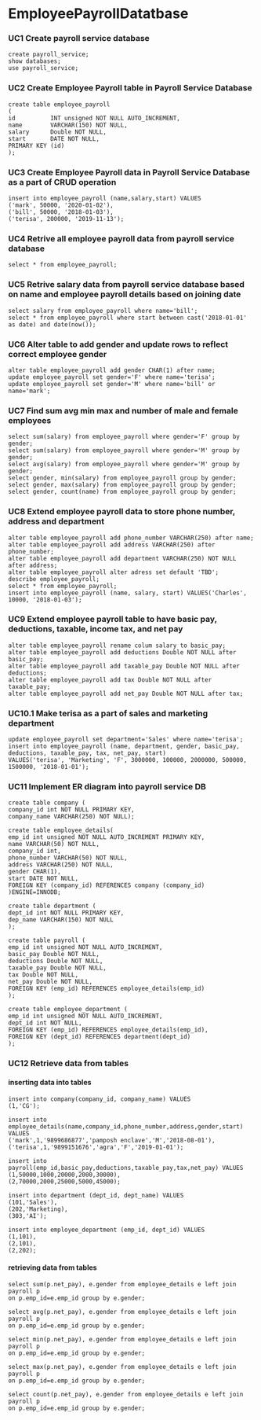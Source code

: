 # EmployeePayrollDatatbase

### UC1 Create payroll service database
```
create payroll_service;
show databases;
use payroll_service;
```

### UC2 Create Employee Payroll table in Payroll Service Database
```
create table employee_payroll
(
id          INT unsigned NOT NULL AUTO_INCREMENT,
name        VARCHAR(150) NOT NULL,
salary      Double NOT NULL,
start       DATE NOT NULL,
PRIMARY KEY (id)
);
```

### UC3 Create Employee Payroll data in Payroll Service Database as a part of CRUD operation
```
insert into employee_payroll (name,salary,start) VALUES
('mark', 50000, '2020-01-02'),
('bill', 50000, '2018-01-03'),
('terisa', 200000, '2019-11-13');
```

### UC4 Retrive all employee payroll data from payroll service database
```
select * from employee_payroll;
```

### UC5 Retrive salary data from payroll service database based on name and employee payroll details based on joining date
```
select salary from employee_payroll where name='bill';
select * from employee_payroll where start between cast('2018-01-01' as date) and date(now());
```

### UC6 Alter table to add gender and update rows to reflect correct employee gender
```
alter table employee_payroll add gender CHAR(1) after name;
update employee_payroll set gender='F' where name='terisa';
update employee_payroll set gender='M' where name='bill' or name='mark';
```

### UC7 Find sum avg min max and number of male and female employees
```
select sum(salary) from employee_payroll where gender='F' group by gender;
select sum(salary) from employee_payroll where gender='M' group by gender;
select avg(salary) from employee_payroll where gender='M' group by gender;
select gender, min(salary) from employee_payroll group by gender;
select gender, max(salary) from employee_payroll group by gender;
select gender, count(name) from employee_payroll group by gender;
```

### UC8 Extend employee payroll data to store phone number, address and department
```
alter table employee_payroll add phone_number VARCHAR(250) after name;
alter table employee_payroll add address VARCHAR(250) after phone_number;
alter table employee_payroll add department VARCHAR(250) NOT NULL after address;
alter table employee_payroll alter adress set default 'TBD';
describe employee_payroll;
select * from employee_payroll;
insert into employee_payroll (name, salary, start) VALUES('Charles', 10000, '2018-01-03');
```

### UC9 Extend employee payroll table to have basic pay, deductions, taxable, income tax, and net pay
```
alter table employee_payroll rename colum salary to basic_pay;
alter table employee_payroll add deductions Double NOT NULL after basic_pay;
alter table employee_payroll add taxable_pay Double NOT NULL after deductions;
alter table employee_payroll add tax Double NOT NULL after taxable_pay;
alter table employee_payroll add net_pay Double NOT NULL after tax;
```

### UC10.1 Make terisa as a part of sales and marketing department
```
update employee_payroll set department='Sales' where name='terisa';
insert into employee_payroll (name, department, gender, basic_pay, deductions, taxable_pay, tax, net_pay, start)
VALUES('terisa', 'Marketing', 'F', 3000000, 100000, 2000000, 500000, 1500000, '2018-01-01');
```
  
### UC11 Implement ER diagram into payroll service DB
```
create table company (
company_id int NOT NULL PRIMARY KEY,
company_name VARCHAR(250) NOT NULL);

create table employee_details(
emp_id int unsigned NOT NULL AUTO_INCREMENT PRIMARY KEY,
name VARCHAR(50) NOT NULL,
company_id int,
phone_number VARCHAR(50) NOT NULL,
address VARCHAR(250) NOT NULL,
gender CHAR(1),
start DATE NOT NULL,
FOREIGN KEY (company_id) REFERENCES company (company_id)
)ENGINE=INNODB;

create table department (
dept_id int NOT NULL PRIMARY KEY,
dep_name VARCHAR(150) NOT NULL
);

create table payroll (
emp_id int unsigned NOT NULL AUTO_INCREMENT,
basic_pay Double NOT NULL,
deductions Double NOT NULL,
taxable_pay Double NOT NULL,
tax Double NOT NULL,
net_pay Double NOT NULL,
FOREIGN KEY (emp_id) REFERENCES employee_details(emp_id)
);

create table employee_department (
emp_id int unsigned NOT NULL AUTO_INCREMENT,
dept_id int NOT NULL,
FOREIGN KEY (emp_id) REFERENCES employee_details(emp_id),
FOREIGN KEY (dept_id) REFERENCES department(dept_id)
);
```

### UC12 Retrieve data from tables

#### inserting data into tables
```
insert into company(company_id, company_name) VALUES
(1,'CG');

insert into employee_details(name,company_id,phone_number,address,gender,start) VALUES
('mark',1,'9899686877','pamposh enclave','M','2018-08-01'),
('terisa',1,'9899151676','agra','F','2019-01-01');

insert into payroll(emp_id,basic_pay,deductions,taxable_pay,tax,net_pay) VALUES
(1,50000,1000,20000,2000,30000),
(2,70000,2000,25000,5000,45000);

insert into department (dept_id, dept_name) VALUES
(101,'Sales'),
(202,'Marketing),
(303,'AI');

insert into employee_department (emp_id, dept_id) VALUES
(1,101),
(2,101),
(2,202);
```

#### retrieving data from tables
```
select sum(p.net_pay), e.gender from employee_details e left join payroll p
on p.emp_id=e.emp_id group by e.gender;

select avg(p.net_pay), e.gender from employee_details e left join payroll p
on p.emp_id=e.emp_id group by e.gender;

select min(p.net_pay), e.gender from employee_details e left join payroll p
on p.emp_id=e.emp_id group by e.gender;

select max(p.net_pay), e.gender from employee_details e left join payroll p
on p.emp_id=e.emp_id group by e.gender;

select count(p.net_pay), e.gender from employee_details e left join payroll p
on p.emp_id=e.emp_id group by e.gender;
```

